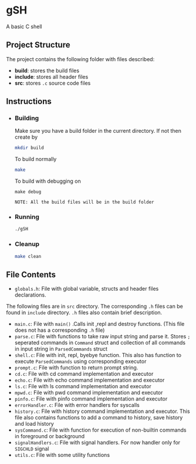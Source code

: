 # gSH

A basic C shell

## Project Structure

The project contains the following folder with files described:

-   **build**: stores the build files
-   **include**: stores all header files
-   **src**: stores `.c` source code files

## Instructions

-   ### Building

    Make sure you have a build folder in the current directory. If not then create by

    ```bash
    mkdir build
    ```

    To build normally

    ```bash
    make
    ```

    To build with debugging on

    ```
    make debug
    ```

    ```
    NOTE: All the build files will be in the build folder
    ```

-   ### Running

    ```bash
    ./gSH
    ```

-   ### Cleanup

    ```bash
    make clean
    ```

## File Contents

-   `globals.h`: File with global variable, structs and header files declarations.

The following files are in `src` directory. The corresponding `.h` files can be found in `include` directory. `.h` files also contain brief description.

-   `main.c`: File with `main()` .Calls init ,repl and destroy functions. (This file does not has a corresponding `.h` file)
-   `parse.c`: File with functions to take raw input string and parse it. Stores `;` seperated commands in `Command` struct and collection of all commands in input string in `ParsedCommands` struct
-   `shell.c`: File with init, repl, byebye function. This also has function to execute `ParsedCommands` using corresponding executor
-   `prompt.c`: File with function to return prompt string.
-   `cd.c`: File with cd command implementation and executor
-   `echo.c`: File with echo command implementation and executor
-   `ls.c`: File with ls command implementation and executor
-   `mpwd.c`: File with pwd command implementation and executor
-   `pinfo.c`: File with pinfo command implementation and executor
-   `errorHandler.c`: File with error handlers for syscalls
-   `history.c`: File with history command implementation and executor. This file also contains functions to add a command to history, save history and load history
-   `sysCommand.c`: File with function for execution of non-builtin commands in foreground or background
-   `signalHandlers.c`: File with signal handlers. For now handler only for `SIGCHLD` signal
-   `utils.c`: File with some utility functions
